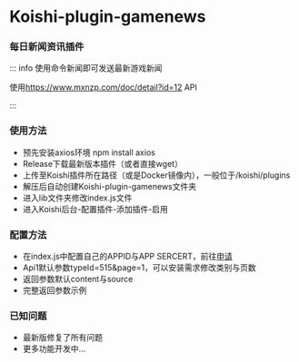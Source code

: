# Koishi-plugin-gamenews

### 每日新闻资讯插件

::: info
使用命令新闻即可发送最新游戏新闻

使用<https://www.mxnzp.com/doc/detail?id=12> API

:::

### 使用方法

* 预先安装axios环境 npm install axios
* Release下载最新版本插件（或者直接wget）
* 上传至Koishi插件所在路径（或是Docker镜像内），一般位于/koishi/plugins
* 解压后自动创建Koishi-plugin-gamenews文件夹
* 进入lib文件夹修改index.js文件
* 进入Koishi后台-配置插件-添加插件-启用

### 配置方法

* 在index.js中配置自己的APPID与APP SERCERT，前往[申请](https://www.mxnzp.com/doc/detail?id=12%20)
* Api1默认参数typeId=515&page=1，可以安装需求修改类别与页数
* 返回参数默认content与source
* 完整返回参数示例

### 已知问题

* 最新版修复了所有问题
* 更多功能开发中...
